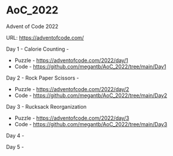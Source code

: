 # AoC_2022

Advent of Code 2022

URL: https://adventofcode.com/

Day 1 - Calorie Counting - 
- Puzzle - https://adventofcode.com/2022/day/1
- Code - https://github.com/megantb/AoC_2022/tree/main/Day1

Day 2 - Rock Paper Scissors -
- Puzzle - https://adventofcode.com/2022/day/2
- Code - https://github.com/megantb/AoC_2022/tree/main/Day2

Day 3 - Rucksack Reorganization
- Puzzle - https://adventofcode.com/2022/day/3
- Code - https://github.com/megantb/AoC_2022/tree/main/Day3

Day 4 - 

Day 5 - 
